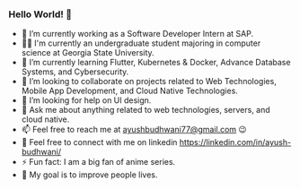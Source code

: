 ### Hello World! 👋


- 🔭 I’m currently working as a Software Developer Intern at SAP.
- :student: I'm currently an undergraduate student majoring in computer science at Georgia State University.
- 🌱 I’m currently learning Flutter, Kubernetes & Docker, Advance Database Systems, and Cybersecurity.
- 👯 I’m looking to collaborate on projects related to Web Technologies, Mobile App Development, and Cloud Native Technologies.
- 🤔 I’m looking for help on UI design.
- 💬 Ask me about anything related to web technologies, servers, and cloud native.
- 📫 Feel free to reach me at ayushbudhwani77@gmail.com :wink:
- :link:	Feel free to connect with me on linkedin https://linkedin.com/in/ayush-budhwani/
- ⚡ Fun fact: I am a big fan of anime series.
- :triangular_flag_on_post: My goal is to improve people lives. 

